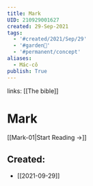 ```yaml
---
title: Mark
UID: 210929001627
created: 29-Sep-2021
tags:
  - '#created/2021/Sep/29'
  - '#garden🏡'
  - '#permanent/concept'
aliases:
  - Mác-cô
publish: True
---
```

links: [[The bible]]
 # Mark

[[Mark-01|Start Reading →]]
## Created:
- [[2021-09-29]]
